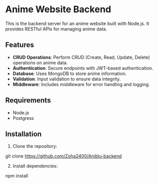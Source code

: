 # Anime Website Backend

This is the backend server for an anime website built with Node.js. It provides RESTful APIs for managing anime data.

## Features

- **CRUD Operations**: Perform CRUD (Create, Read, Update, Delete) operations on anime data.
- **Authentication**: Secure endpoints with JWT-based authentication.
- **Database**: Uses MongoDB to store anime information.
- **Validation**: Input validation to ensure data integrity.
- **Middleware**: Includes middleware for error handling and logging.

## Requirements

- Node.js
- Postgress

## Installation

1. Clone the repository:

git clone https://github.com/Zoha2400/Aniblu-backend

2. Install dependencies:

npm install

